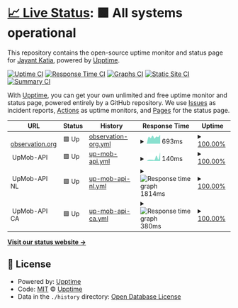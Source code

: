 # [📈 Live Status](https://jayantkatia.github.io/site-monitor): <!--live status--> **🟩 All systems operational**

This repository contains the open-source uptime monitor and status page for [Jayant Katia](https://jayantkatia.github.io/status), powered by [Upptime](https://github.com/upptime/upptime).

[![Uptime CI](https://github.com/jayantkatia/exploring-upptime/workflows/Uptime%20CI/badge.svg)](https://github.com/jayantkatia/exploring-upptime/actions?query=workflow%3A%22Uptime+CI%22)
[![Response Time CI](https://github.com/jayantkatia/exploring-upptime/workflows/Response%20Time%20CI/badge.svg)](https://github.com/jayantkatia/exploring-upptime/actions?query=workflow%3A%22Response+Time+CI%22)
[![Graphs CI](https://github.com/jayantkatia/exploring-upptime/workflows/Graphs%20CI/badge.svg)](https://github.com/jayantkatia/exploring-upptime/actions?query=workflow%3A%22Graphs+CI%22)
[![Static Site CI](https://github.com/jayantkatia/exploring-upptime/workflows/Static%20Site%20CI/badge.svg)](https://github.com/jayantkatia/exploring-upptime/actions?query=workflow%3A%22Static+Site+CI%22)
[![Summary CI](https://github.com/jayantkatia/exploring-upptime/workflows/Summary%20CI/badge.svg)](https://github.com/jayantkatia/exploring-upptime/actions?query=workflow%3A%22Summary+CI%22)

With [Upptime](https://upptime.js.org), you can get your own unlimited and free uptime monitor and status page, powered entirely by a GitHub repository. We use [Issues](https://github.com/upptime/upptime/issues) as incident reports, [Actions](https://github.com/jayantkatia/exploring-upptime/actions) as uptime monitors, and [Pages](https://upptime.github.io/upptime) for the status page.

<!--start: status pages-->
<!-- This summary is generated by Upptime (https://github.com/upptime/upptime) -->
<!-- Do not edit this manually, your changes will be overwritten -->
<!-- prettier-ignore -->
| URL | Status | History | Response Time | Uptime |
| --- | ------ | ------- | ------------- | ------ |
| <img alt="" src="https://favicons.githubusercontent.com/observation.org" height="13"> [observation.org](https://observation.org) | 🟩 Up | [observation-org.yml](https://github.com/jayantkatia/status/commits/HEAD/history/observation-org.yml) | <details><summary><img alt="Response time graph" src="./graphs/observation-org/response-time-week.png" height="20"> 693ms</summary><br><a href="https://jayantkatia.github.io/status/history/observation-org"><img alt="Response time 690" src="https://img.shields.io/endpoint?url=https%3A%2F%2Fraw.githubusercontent.com%2Fjayantkatia%2Fstatus%2FHEAD%2Fapi%2Fobservation-org%2Fresponse-time.json"></a><br><a href="https://jayantkatia.github.io/status/history/observation-org"><img alt="24-hour response time 900" src="https://img.shields.io/endpoint?url=https%3A%2F%2Fraw.githubusercontent.com%2Fjayantkatia%2Fstatus%2FHEAD%2Fapi%2Fobservation-org%2Fresponse-time-day.json"></a><br><a href="https://jayantkatia.github.io/status/history/observation-org"><img alt="7-day response time 693" src="https://img.shields.io/endpoint?url=https%3A%2F%2Fraw.githubusercontent.com%2Fjayantkatia%2Fstatus%2FHEAD%2Fapi%2Fobservation-org%2Fresponse-time-week.json"></a><br><a href="https://jayantkatia.github.io/status/history/observation-org"><img alt="30-day response time 712" src="https://img.shields.io/endpoint?url=https%3A%2F%2Fraw.githubusercontent.com%2Fjayantkatia%2Fstatus%2FHEAD%2Fapi%2Fobservation-org%2Fresponse-time-month.json"></a><br><a href="https://jayantkatia.github.io/status/history/observation-org"><img alt="1-year response time 690" src="https://img.shields.io/endpoint?url=https%3A%2F%2Fraw.githubusercontent.com%2Fjayantkatia%2Fstatus%2FHEAD%2Fapi%2Fobservation-org%2Fresponse-time-year.json"></a></details> | <details><summary><a href="https://jayantkatia.github.io/status/history/observation-org">100.00%</a></summary><a href="https://jayantkatia.github.io/status/history/observation-org"><img alt="All-time uptime 99.83%" src="https://img.shields.io/endpoint?url=https%3A%2F%2Fraw.githubusercontent.com%2Fjayantkatia%2Fstatus%2FHEAD%2Fapi%2Fobservation-org%2Fuptime.json"></a><br><a href="https://jayantkatia.github.io/status/history/observation-org"><img alt="24-hour uptime 100.00%" src="https://img.shields.io/endpoint?url=https%3A%2F%2Fraw.githubusercontent.com%2Fjayantkatia%2Fstatus%2FHEAD%2Fapi%2Fobservation-org%2Fuptime-day.json"></a><br><a href="https://jayantkatia.github.io/status/history/observation-org"><img alt="7-day uptime 100.00%" src="https://img.shields.io/endpoint?url=https%3A%2F%2Fraw.githubusercontent.com%2Fjayantkatia%2Fstatus%2FHEAD%2Fapi%2Fobservation-org%2Fuptime-week.json"></a><br><a href="https://jayantkatia.github.io/status/history/observation-org"><img alt="30-day uptime 100.00%" src="https://img.shields.io/endpoint?url=https%3A%2F%2Fraw.githubusercontent.com%2Fjayantkatia%2Fstatus%2FHEAD%2Fapi%2Fobservation-org%2Fuptime-month.json"></a><br><a href="https://jayantkatia.github.io/status/history/observation-org"><img alt="1-year uptime 99.83%" src="https://img.shields.io/endpoint?url=https%3A%2F%2Fraw.githubusercontent.com%2Fjayantkatia%2Fstatus%2FHEAD%2Fapi%2Fobservation-org%2Fuptime-year.json"></a></details>
| <img alt="" src="https://favicons.githubusercontent.com/null" height="13"> UpMob-API | 🟩 Up | [up-mob-api.yml](https://github.com/jayantkatia/status/commits/HEAD/history/up-mob-api.yml) | <details><summary><img alt="Response time graph" src="./graphs/up-mob-api/response-time-week.png" height="20"> 140ms</summary><br><a href="https://jayantkatia.github.io/status/history/up-mob-api"><img alt="Response time 166" src="https://img.shields.io/endpoint?url=https%3A%2F%2Fraw.githubusercontent.com%2Fjayantkatia%2Fstatus%2FHEAD%2Fapi%2Fup-mob-api%2Fresponse-time.json"></a><br><a href="https://jayantkatia.github.io/status/history/up-mob-api"><img alt="24-hour response time 429" src="https://img.shields.io/endpoint?url=https%3A%2F%2Fraw.githubusercontent.com%2Fjayantkatia%2Fstatus%2FHEAD%2Fapi%2Fup-mob-api%2Fresponse-time-day.json"></a><br><a href="https://jayantkatia.github.io/status/history/up-mob-api"><img alt="7-day response time 140" src="https://img.shields.io/endpoint?url=https%3A%2F%2Fraw.githubusercontent.com%2Fjayantkatia%2Fstatus%2FHEAD%2Fapi%2Fup-mob-api%2Fresponse-time-week.json"></a><br><a href="https://jayantkatia.github.io/status/history/up-mob-api"><img alt="30-day response time 198" src="https://img.shields.io/endpoint?url=https%3A%2F%2Fraw.githubusercontent.com%2Fjayantkatia%2Fstatus%2FHEAD%2Fapi%2Fup-mob-api%2Fresponse-time-month.json"></a><br><a href="https://jayantkatia.github.io/status/history/up-mob-api"><img alt="1-year response time 166" src="https://img.shields.io/endpoint?url=https%3A%2F%2Fraw.githubusercontent.com%2Fjayantkatia%2Fstatus%2FHEAD%2Fapi%2Fup-mob-api%2Fresponse-time-year.json"></a></details> | <details><summary><a href="https://jayantkatia.github.io/status/history/up-mob-api">100.00%</a></summary><a href="https://jayantkatia.github.io/status/history/up-mob-api"><img alt="All-time uptime 100.00%" src="https://img.shields.io/endpoint?url=https%3A%2F%2Fraw.githubusercontent.com%2Fjayantkatia%2Fstatus%2FHEAD%2Fapi%2Fup-mob-api%2Fuptime.json"></a><br><a href="https://jayantkatia.github.io/status/history/up-mob-api"><img alt="24-hour uptime 100.00%" src="https://img.shields.io/endpoint?url=https%3A%2F%2Fraw.githubusercontent.com%2Fjayantkatia%2Fstatus%2FHEAD%2Fapi%2Fup-mob-api%2Fuptime-day.json"></a><br><a href="https://jayantkatia.github.io/status/history/up-mob-api"><img alt="7-day uptime 100.00%" src="https://img.shields.io/endpoint?url=https%3A%2F%2Fraw.githubusercontent.com%2Fjayantkatia%2Fstatus%2FHEAD%2Fapi%2Fup-mob-api%2Fuptime-week.json"></a><br><a href="https://jayantkatia.github.io/status/history/up-mob-api"><img alt="30-day uptime 100.00%" src="https://img.shields.io/endpoint?url=https%3A%2F%2Fraw.githubusercontent.com%2Fjayantkatia%2Fstatus%2FHEAD%2Fapi%2Fup-mob-api%2Fuptime-month.json"></a><br><a href="https://jayantkatia.github.io/status/history/up-mob-api"><img alt="1-year uptime 100.00%" src="https://img.shields.io/endpoint?url=https%3A%2F%2Fraw.githubusercontent.com%2Fjayantkatia%2Fstatus%2FHEAD%2Fapi%2Fup-mob-api%2Fuptime-year.json"></a></details>
| <img alt="" src="https://favicons.githubusercontent.com/null" height="13"> UpMob-API NL | 🟩 Up | [up-mob-api-nl.yml](https://github.com/jayantkatia/status/commits/HEAD/history/up-mob-api-nl.yml) | <details><summary><img alt="Response time graph" src="./graphs/up-mob-api-nl/response-time-week.png" height="20"> 1814ms</summary><br><a href="https://jayantkatia.github.io/status/history/up-mob-api-nl"><img alt="Response time 1577" src="https://img.shields.io/endpoint?url=https%3A%2F%2Fraw.githubusercontent.com%2Fjayantkatia%2Fstatus%2FHEAD%2Fapi%2Fup-mob-api-nl%2Fresponse-time.json"></a><br><a href="https://jayantkatia.github.io/status/history/up-mob-api-nl"><img alt="24-hour response time 1554" src="https://img.shields.io/endpoint?url=https%3A%2F%2Fraw.githubusercontent.com%2Fjayantkatia%2Fstatus%2FHEAD%2Fapi%2Fup-mob-api-nl%2Fresponse-time-day.json"></a><br><a href="https://jayantkatia.github.io/status/history/up-mob-api-nl"><img alt="7-day response time 1814" src="https://img.shields.io/endpoint?url=https%3A%2F%2Fraw.githubusercontent.com%2Fjayantkatia%2Fstatus%2FHEAD%2Fapi%2Fup-mob-api-nl%2Fresponse-time-week.json"></a><br><a href="https://jayantkatia.github.io/status/history/up-mob-api-nl"><img alt="30-day response time 1902" src="https://img.shields.io/endpoint?url=https%3A%2F%2Fraw.githubusercontent.com%2Fjayantkatia%2Fstatus%2FHEAD%2Fapi%2Fup-mob-api-nl%2Fresponse-time-month.json"></a><br><a href="https://jayantkatia.github.io/status/history/up-mob-api-nl"><img alt="1-year response time 1577" src="https://img.shields.io/endpoint?url=https%3A%2F%2Fraw.githubusercontent.com%2Fjayantkatia%2Fstatus%2FHEAD%2Fapi%2Fup-mob-api-nl%2Fresponse-time-year.json"></a></details> | <details><summary><a href="https://jayantkatia.github.io/status/history/up-mob-api-nl">100.00%</a></summary><a href="https://jayantkatia.github.io/status/history/up-mob-api-nl"><img alt="All-time uptime 99.23%" src="https://img.shields.io/endpoint?url=https%3A%2F%2Fraw.githubusercontent.com%2Fjayantkatia%2Fstatus%2FHEAD%2Fapi%2Fup-mob-api-nl%2Fuptime.json"></a><br><a href="https://jayantkatia.github.io/status/history/up-mob-api-nl"><img alt="24-hour uptime 100.00%" src="https://img.shields.io/endpoint?url=https%3A%2F%2Fraw.githubusercontent.com%2Fjayantkatia%2Fstatus%2FHEAD%2Fapi%2Fup-mob-api-nl%2Fuptime-day.json"></a><br><a href="https://jayantkatia.github.io/status/history/up-mob-api-nl"><img alt="7-day uptime 100.00%" src="https://img.shields.io/endpoint?url=https%3A%2F%2Fraw.githubusercontent.com%2Fjayantkatia%2Fstatus%2FHEAD%2Fapi%2Fup-mob-api-nl%2Fuptime-week.json"></a><br><a href="https://jayantkatia.github.io/status/history/up-mob-api-nl"><img alt="30-day uptime 99.16%" src="https://img.shields.io/endpoint?url=https%3A%2F%2Fraw.githubusercontent.com%2Fjayantkatia%2Fstatus%2FHEAD%2Fapi%2Fup-mob-api-nl%2Fuptime-month.json"></a><br><a href="https://jayantkatia.github.io/status/history/up-mob-api-nl"><img alt="1-year uptime 99.23%" src="https://img.shields.io/endpoint?url=https%3A%2F%2Fraw.githubusercontent.com%2Fjayantkatia%2Fstatus%2FHEAD%2Fapi%2Fup-mob-api-nl%2Fuptime-year.json"></a></details>
| <img alt="" src="https://favicons.githubusercontent.com/null" height="13"> UpMob-API CA | 🟩 Up | [up-mob-api-ca.yml](https://github.com/jayantkatia/status/commits/HEAD/history/up-mob-api-ca.yml) | <details><summary><img alt="Response time graph" src="./graphs/up-mob-api-ca/response-time-week.png" height="20"> 380ms</summary><br><a href="https://jayantkatia.github.io/status/history/up-mob-api-ca"><img alt="Response time 706" src="https://img.shields.io/endpoint?url=https%3A%2F%2Fraw.githubusercontent.com%2Fjayantkatia%2Fstatus%2FHEAD%2Fapi%2Fup-mob-api-ca%2Fresponse-time.json"></a><br><a href="https://jayantkatia.github.io/status/history/up-mob-api-ca"><img alt="24-hour response time 574" src="https://img.shields.io/endpoint?url=https%3A%2F%2Fraw.githubusercontent.com%2Fjayantkatia%2Fstatus%2FHEAD%2Fapi%2Fup-mob-api-ca%2Fresponse-time-day.json"></a><br><a href="https://jayantkatia.github.io/status/history/up-mob-api-ca"><img alt="7-day response time 380" src="https://img.shields.io/endpoint?url=https%3A%2F%2Fraw.githubusercontent.com%2Fjayantkatia%2Fstatus%2FHEAD%2Fapi%2Fup-mob-api-ca%2Fresponse-time-week.json"></a><br><a href="https://jayantkatia.github.io/status/history/up-mob-api-ca"><img alt="30-day response time 641" src="https://img.shields.io/endpoint?url=https%3A%2F%2Fraw.githubusercontent.com%2Fjayantkatia%2Fstatus%2FHEAD%2Fapi%2Fup-mob-api-ca%2Fresponse-time-month.json"></a><br><a href="https://jayantkatia.github.io/status/history/up-mob-api-ca"><img alt="1-year response time 706" src="https://img.shields.io/endpoint?url=https%3A%2F%2Fraw.githubusercontent.com%2Fjayantkatia%2Fstatus%2FHEAD%2Fapi%2Fup-mob-api-ca%2Fresponse-time-year.json"></a></details> | <details><summary><a href="https://jayantkatia.github.io/status/history/up-mob-api-ca">100.00%</a></summary><a href="https://jayantkatia.github.io/status/history/up-mob-api-ca"><img alt="All-time uptime 100.00%" src="https://img.shields.io/endpoint?url=https%3A%2F%2Fraw.githubusercontent.com%2Fjayantkatia%2Fstatus%2FHEAD%2Fapi%2Fup-mob-api-ca%2Fuptime.json"></a><br><a href="https://jayantkatia.github.io/status/history/up-mob-api-ca"><img alt="24-hour uptime 100.00%" src="https://img.shields.io/endpoint?url=https%3A%2F%2Fraw.githubusercontent.com%2Fjayantkatia%2Fstatus%2FHEAD%2Fapi%2Fup-mob-api-ca%2Fuptime-day.json"></a><br><a href="https://jayantkatia.github.io/status/history/up-mob-api-ca"><img alt="7-day uptime 100.00%" src="https://img.shields.io/endpoint?url=https%3A%2F%2Fraw.githubusercontent.com%2Fjayantkatia%2Fstatus%2FHEAD%2Fapi%2Fup-mob-api-ca%2Fuptime-week.json"></a><br><a href="https://jayantkatia.github.io/status/history/up-mob-api-ca"><img alt="30-day uptime 100.00%" src="https://img.shields.io/endpoint?url=https%3A%2F%2Fraw.githubusercontent.com%2Fjayantkatia%2Fstatus%2FHEAD%2Fapi%2Fup-mob-api-ca%2Fuptime-month.json"></a><br><a href="https://jayantkatia.github.io/status/history/up-mob-api-ca"><img alt="1-year uptime 100.00%" src="https://img.shields.io/endpoint?url=https%3A%2F%2Fraw.githubusercontent.com%2Fjayantkatia%2Fstatus%2FHEAD%2Fapi%2Fup-mob-api-ca%2Fuptime-year.json"></a></details>

<!--end: status pages-->

[**Visit our status website →**](https://upptime.github.io/upptime)

## 📄 License

- Powered by: [Upptime](https://github.com/upptime/upptime)
- Code: [MIT](./LICENSE) © [Upptime](https://upptime.js.org)
- Data in the `./history` directory: [Open Database License](https://opendatacommons.org/licenses/odbl/1-0/)
